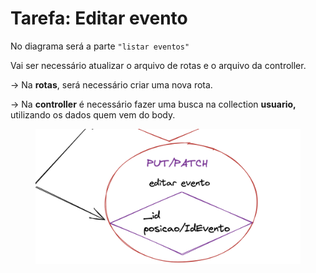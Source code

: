 # Tarefa: Editar evento

No diagrama será a parte `"listar eventos"`

Vai ser necessário atualizar o arquivo de rotas e o arquivo da controller.

\-> Na **rotas**, será necessário criar uma nova rota.

\-> Na **controller** é necessário fazer uma busca na collection **usuario,** utilizando os dados quem vem do body.



<figure><img src="../../.gitbook/assets/image.png" alt=""><figcaption></figcaption></figure>
